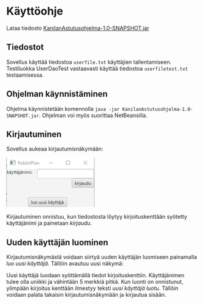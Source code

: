 # Käyttöohje

Lataa tiedosto [KanilanAstutusohjelma-1.0-SNAPSHOT.jar](https://github.com/kirsihel/ot-harjoitustyo/releases/tag/Viikko5)

## Tiedostot

Sovellus käyttää tiedostoa `userfile.txt` käyttäjien tallentamiseen. Testiluokka UserDaoTest vastaavasti käyttää tiedostoa `userfiletest.txt` testaamisessa.

## Ohjelman käynnistäminen

Ohjelma käynnistetään komennolla `java -jar KanilanAstutusohjelma-1.0-SNAPSHOT.jar`. Ohjelman voi myös suorittaa NetBeansilla.

## Kirjautuminen

Sovellus aukeaa kirjautumisnäkymään:

![Image](https://github.com/kirsihel/ot-harjoitustyo/blob/master/dokumentaatio/kirjautuminen.png)

Kirjautuminen onnistuu, kun tiedostosta löytyy kirjoituskenttään syötetty käyttäjänimi ja painetaan *kirjaudu*.

## Uuden käyttäjän luominen

Kirjautumisnäkymästä voidaan siirtyä uuden käyttäjän luomiseen painamalla *luo uusi käyttäjä*. Tällöin avautuu uusi näkymä:



Uusi käyttäjä luodaan syöttämällä tiedot kirjoituskenttiin. Käyttäjänimen tulee olla uniikki ja vähintään 5 merkkiä pitkä. Kun luonti on onnistunut, 
ylimpään kirjoitus kenttään ilmestyy teksti *uusi käyttäjä luotu*. Tällöin voidaan palata takaisin kirjautumisnäkymään ja kirjautua sisään.

